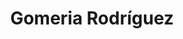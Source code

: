 ---
title: "Gomeria Rodríguez"
url: /ciudad-autonoma-de-buenos-aires/gomeria-rodriguez/
shop: neumáticos
---